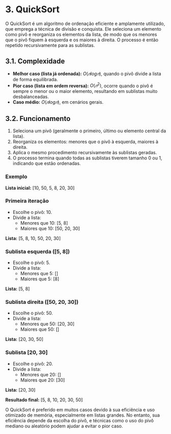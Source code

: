 # 3. QuickSort

O QuickSort é um algoritmo de ordenação eficiente e amplamente utilizado, que emprega a técnica de divisão e conquista. Ele seleciona um elemento como pivô e reorganiza os elementos da lista, de modo que os menores que o pivô fiquem à esquerda e os maiores à direita. O processo é então repetido recursivamente para as sublistas.

## 3.1. Complexidade

- **Melhor caso (lista já ordenada):** $O(𝑛 log 𝑛)$, quando o pivô divide a lista de forma equilibrada.
- **Pior caso (lista em ordem reversa):** $O(𝑛^2)$, ocorre quando o pivô é sempre o menor ou o maior elemento, resultando em sublistas muito desbalanceadas.
- **Caso médio:** $O(𝑛 log 𝑛)$, em cenários gerais.

## 3.2. Funcionamento

1. Seleciona um pivô (geralmente o primeiro, último ou elemento central da lista).
2. Reorganiza os elementos: menores que o pivô à esquerda, maiores à direita.
3. Aplica o mesmo procedimento recursivamente às sublistas geradas.
4. O processo termina quando todas as sublistas tiverem tamanho 0 ou 1, indicando que estão ordenadas.

### Exemplo

**Lista inicial:** [10, 50, 5, 8, 20, 30]

### Primeira iteração

- Escolhe o pivô: 10.
- Divide a lista:
    - Menores que 10: [5, 8]
    - Maiores que 10: [50, 20, 30]

**Lista:** [5, 8, 10, 50, 20, 30]

### Sublista esquerda ([5, 8])

- Escolhe o pivô: 5.
- Divide a lista:
    - Menores que 5: []
    - Maiores que 5: [8]

**Lista:** [5, 8]

### Sublista direita ([50, 20, 30])

- Escolhe o pivô: 50.
- Divide a lista:
    - Menores que 50: [20, 30]
    - Maiores que 50: []

**Lista:** [20, 30, 50]

### Sublista [20, 30]

- Escolhe o pivô: 20.
- Divide a lista:
    - Menores que 20: []
    - Maiores que 20: [30]

**Lista:** [20, 30]

**Resultado final:** [5, 8, 10, 20, 30, 50]

O QuickSort é preferido em muitos casos devido à sua eficiência e uso otimizado de memória, especialmente em listas grandes. No entanto, sua eficiência depende da escolha do pivô, e técnicas como o uso do pivô mediano ou aleatório podem ajudar a evitar o pior caso.